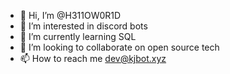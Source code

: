 - 👋 Hi, I’m @H311OW0R1D
- 👀 I’m interested in discord bots
- 🌱 I’m currently learning SQL
- 💞️ I’m looking to collaborate on open source tech
- 📫 How to reach me dev@kjbot.xyz

<!---
H311OW0R1D/H311OW0R1D is a ✨ special ✨ repository because its `README.md` (this file) appears on your GitHub profile.
You can click the Preview link to take a look at your changes.
--->
